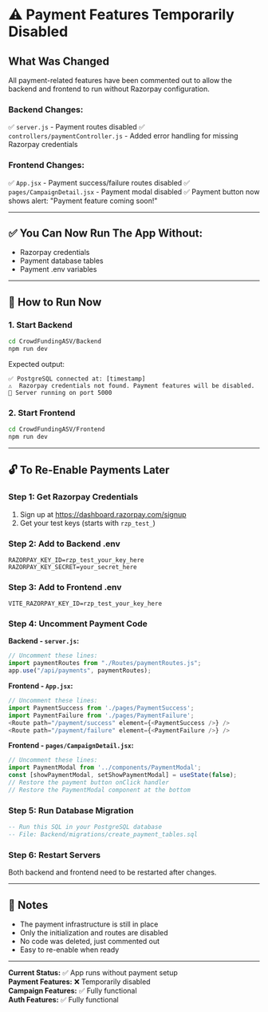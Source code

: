 # ⚠️ Payment Features Temporarily Disabled

## What Was Changed

All payment-related features have been commented out to allow the backend and frontend to run without Razorpay configuration.

### Backend Changes:
✅ `server.js` - Payment routes disabled
✅ `controllers/paymentController.js` - Added error handling for missing Razorpay credentials

### Frontend Changes:
✅ `App.jsx` - Payment success/failure routes disabled
✅ `pages/CampaignDetail.jsx` - Payment modal disabled
✅ Payment button now shows alert: "Payment feature coming soon!"

---

## ✅ You Can Now Run The App Without:
- Razorpay credentials
- Payment database tables
- Payment .env variables

---

## 🚀 How to Run Now

### 1. Start Backend
```bash
cd CrowdFundingASV/Backend
npm run dev
```

Expected output:
```
✅ PostgreSQL connected at: [timestamp]
⚠️  Razorpay credentials not found. Payment features will be disabled.
🚀 Server running on port 5000
```

### 2. Start Frontend
```bash
cd CrowdFundingASV/Frontend
npm run dev
```

---

## 🔓 To Re-Enable Payments Later

### Step 1: Get Razorpay Credentials
1. Sign up at https://dashboard.razorpay.com/signup
2. Get your test keys (starts with `rzp_test_`)

### Step 2: Add to Backend .env
```env
RAZORPAY_KEY_ID=rzp_test_your_key_here
RAZORPAY_KEY_SECRET=your_secret_here
```

### Step 3: Add to Frontend .env
```env
VITE_RAZORPAY_KEY_ID=rzp_test_your_key_here
```

### Step 4: Uncomment Payment Code

**Backend - `server.js`:**
```javascript
// Uncomment these lines:
import paymentRoutes from "./Routes/paymentRoutes.js";
app.use("/api/payments", paymentRoutes);
```

**Frontend - `App.jsx`:**
```javascript
// Uncomment these lines:
import PaymentSuccess from './pages/PaymentSuccess';
import PaymentFailure from './pages/PaymentFailure';
<Route path="/payment/success" element={<PaymentSuccess />} />
<Route path="/payment/failure" element={<PaymentFailure />} />
```

**Frontend - `pages/CampaignDetail.jsx`:**
```javascript
// Uncomment these lines:
import PaymentModal from '../components/PaymentModal';
const [showPaymentModal, setShowPaymentModal] = useState(false);
// Restore the payment button onClick handler
// Restore the PaymentModal component at the bottom
```

### Step 5: Run Database Migration
```sql
-- Run this SQL in your PostgreSQL database
-- File: Backend/migrations/create_payment_tables.sql
```

### Step 6: Restart Servers
Both backend and frontend need to be restarted after changes.

---

## 📝 Notes

- The payment infrastructure is still in place
- Only the initialization and routes are disabled
- No code was deleted, just commented out
- Easy to re-enable when ready

---

**Current Status:** ✅ App runs without payment setup  
**Payment Features:** ❌ Temporarily disabled  
**Campaign Features:** ✅ Fully functional  
**Auth Features:** ✅ Fully functional

